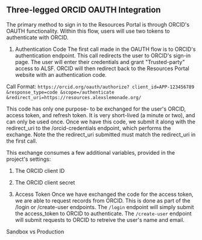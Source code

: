 ## Three-legged ORCID OAUTH Integration

The primary method to sign in to the Resources Portal is through ORCID's OAUTH functionality. Within this flow, users will use two tokens to authenticate with ORCID.

1. Authentication Code
The first call made in the OAUTH flow is to ORCID's authentication endpoint. This call redirects the user to ORCID's sign-in page. The user will enter their credentials and grant "Trusted-party" access to ALSF. ORCID will then redirect back to the Resources Portal website with an authentication code.

Call Format:
`https://orcid.org/oauth/authorize?
client_id=APP-123456789
&response_type=code
&scope=/authenticate
&redirect_uri=https://resources.alexslemonade.org/`

This code has only one purpose- to be exchanged for the user's ORCID, access token, and refresh token. It is very short-lived (a minute or two), and can only be used once. Once we have this code, we submit it along with the redirect_uri to the /orcid-credentials endpoint, which performs the exchange. Note the the redirect_uri submitted must match the redirect_uri in the first call.

This exchange consumes a few additional variables, provided in the project's settings:
1. The ORCID client ID
2. The ORCID client secret

2. Access Token
Once we have exchanged the code for the access token, we are able to request records from ORCID. This is done as part of the /login or /create-user endpoints. The `/login` endpoint will simply submit the access_token to ORCID to authenticate. The `/create-user` endpoint will submit requests to ORCID to retreive the user's name and email.

Sandbox vs Production
